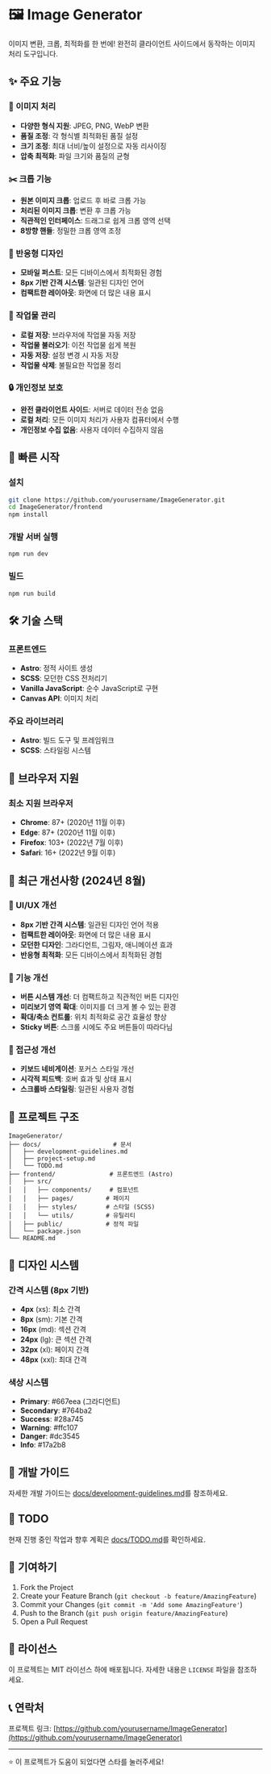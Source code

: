 # 🖼️ Image Generator

이미지 변환, 크롭, 최적화를 한 번에! 완전히 클라이언트 사이드에서 동작하는 이미지 처리 도구입니다.

## ✨ 주요 기능

### 🎨 이미지 처리
- **다양한 형식 지원**: JPEG, PNG, WebP 변환
- **품질 조정**: 각 형식별 최적화된 품질 설정
- **크기 조정**: 최대 너비/높이 설정으로 자동 리사이징
- **압축 최적화**: 파일 크기와 품질의 균형

### ✂️ 크롭 기능
- **원본 이미지 크롭**: 업로드 후 바로 크롭 가능
- **처리된 이미지 크롭**: 변환 후 크롭 가능
- **직관적인 인터페이스**: 드래그로 쉽게 크롭 영역 선택
- **8방향 핸들**: 정밀한 크롭 영역 조정

### 📱 반응형 디자인
- **모바일 퍼스트**: 모든 디바이스에서 최적화된 경험
- **8px 기반 간격 시스템**: 일관된 디자인 언어
- **컴팩트한 레이아웃**: 화면에 더 많은 내용 표시

### 💾 작업물 관리
- **로컬 저장**: 브라우저에 작업물 자동 저장
- **작업물 불러오기**: 이전 작업물 쉽게 복원
- **자동 저장**: 설정 변경 시 자동 저장
- **작업물 삭제**: 불필요한 작업물 정리

### 🔒 개인정보 보호
- **완전 클라이언트 사이드**: 서버로 데이터 전송 없음
- **로컬 처리**: 모든 이미지 처리가 사용자 컴퓨터에서 수행
- **개인정보 수집 없음**: 사용자 데이터 수집하지 않음

## 🚀 빠른 시작

### 설치
```bash
git clone https://github.com/yourusername/ImageGenerator.git
cd ImageGenerator/frontend
npm install
```

### 개발 서버 실행
```bash
npm run dev
```

### 빌드
```bash
npm run build
```

## 🛠️ 기술 스택

### 프론트엔드
- **Astro**: 정적 사이트 생성
- **SCSS**: 모던한 CSS 전처리기
- **Vanilla JavaScript**: 순수 JavaScript로 구현
- **Canvas API**: 이미지 처리

### 주요 라이브러리
- **Astro**: 빌드 도구 및 프레임워크
- **SCSS**: 스타일링 시스템

## 📱 브라우저 지원

### 최소 지원 브라우저
- **Chrome**: 87+ (2020년 11월 이후)
- **Edge**: 87+ (2020년 11월 이후)
- **Firefox**: 103+ (2022년 7월 이후)
- **Safari**: 16+ (2022년 9월 이후)

## 🎯 최근 개선사항 (2024년 8월)

### 🎨 UI/UX 개선
- **8px 기반 간격 시스템**: 일관된 디자인 언어 적용
- **컴팩트한 레이아웃**: 화면에 더 많은 내용 표시
- **모던한 디자인**: 그라디언트, 그림자, 애니메이션 효과
- **반응형 최적화**: 모든 디바이스에서 최적화된 경험

### 🔧 기능 개선
- **버튼 시스템 개선**: 더 컴팩트하고 직관적인 버튼 디자인
- **미리보기 영역 확대**: 이미지를 더 크게 볼 수 있는 환경
- **확대/축소 컨트롤**: 위치 최적화로 공간 효율성 향상
- **Sticky 버튼**: 스크롤 시에도 주요 버튼들이 따라다님

### 📱 접근성 개선
- **키보드 네비게이션**: 포커스 스타일 개선
- **시각적 피드백**: 호버 효과 및 상태 표시
- **스크롤바 스타일링**: 일관된 사용자 경험

## 📁 프로젝트 구조

```
ImageGenerator/
├── docs/                    # 문서
│   ├── development-guidelines.md
│   ├── project-setup.md
│   └── TODO.md
├── frontend/               # 프론트엔드 (Astro)
│   ├── src/
│   │   ├── components/     # 컴포넌트
│   │   ├── pages/         # 페이지
│   │   ├── styles/        # 스타일 (SCSS)
│   │   └── utils/         # 유틸리티
│   ├── public/            # 정적 파일
│   └── package.json
└── README.md
```

## 🎨 디자인 시스템

### 간격 시스템 (8px 기반)
- **4px** (xs): 최소 간격
- **8px** (sm): 기본 간격
- **16px** (md): 섹션 간격
- **24px** (lg): 큰 섹션 간격
- **32px** (xl): 페이지 간격
- **48px** (xxl): 최대 간격

### 색상 시스템
- **Primary**: #667eea (그라디언트)
- **Secondary**: #764ba2
- **Success**: #28a745
- **Warning**: #ffc107
- **Danger**: #dc3545
- **Info**: #17a2b8

## 🔧 개발 가이드

자세한 개발 가이드는 [docs/development-guidelines.md](docs/development-guidelines.md)를 참조하세요.

## 📝 TODO

현재 진행 중인 작업과 향후 계획은 [docs/TODO.md](docs/TODO.md)를 확인하세요.

## 🤝 기여하기

1. Fork the Project
2. Create your Feature Branch (`git checkout -b feature/AmazingFeature`)
3. Commit your Changes (`git commit -m 'Add some AmazingFeature'`)
4. Push to the Branch (`git push origin feature/AmazingFeature`)
5. Open a Pull Request

## 📄 라이선스

이 프로젝트는 MIT 라이선스 하에 배포됩니다. 자세한 내용은 `LICENSE` 파일을 참조하세요.

## 📞 연락처

프로젝트 링크: [https://github.com/yourusername/ImageGenerator](https://github.com/yourusername/ImageGenerator)

---

⭐ 이 프로젝트가 도움이 되었다면 스타를 눌러주세요!